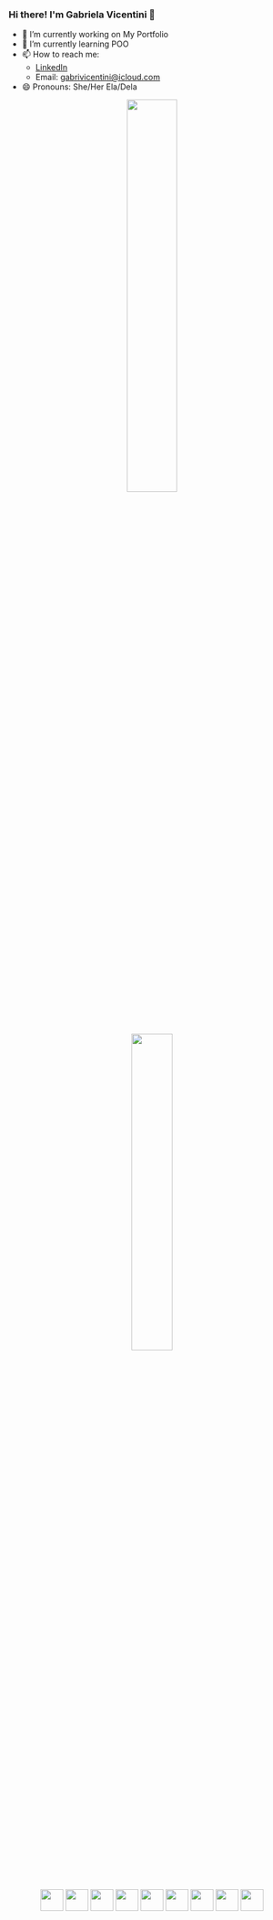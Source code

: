 ### Hi there! I'm Gabriela Vicentini 👋

- 🔭 I’m currently working on My Portfolio
- 🌱 I’m currently learning POO
- 📫 How to reach me:
    - [LinkedIn](https://www.linkedin.com/in/gabrielavicentini/)
    - Email: gabrivicentini@icloud.com
- 😄 Pronouns: She/Her Ela/Dela

<div display="flex" align="center">
  <div>
      <img width="42%" src="https://github-readme-devgabrielav-stats.vercel.app/api?username=devgabrielav&show_icons=true&theme=tokyonight" />
  </div>
  <img width="37.7%" src="https://github-readme-devgabrielav-stats.vercel.app/api/top-langs/?username=devgabrielav&langs_count=8&layout=compact&theme=tokyonight" />
  <link rel="stylesheet" type='text/css' href="https://cdn.jsdelivr.net/gh/devicons/devicon@latest/devicon.min.css" />
</div>

## 

<div display="flex" align="center">
    <img height="38" width="40" src="https://cdn.jsdelivr.net/gh/devicons/devicon/icons/html5/html5-original.svg" />
    <img height="38" width="40"  src="https://cdn.jsdelivr.net/gh/devicons/devicon/icons/javascript/javascript-original.svg" />
    <img height="38" width="40"  src="https://cdn.jsdelivr.net/gh/devicons/devicon/icons/typescript/typescript-original.svg" />
    <img height="38" width="40"  src="https://cdn.jsdelivr.net/gh/devicons/devicon/icons/react/react-original.svg" />
    <img height="38" width="40"  src="https://cdn.jsdelivr.net/gh/devicons/devicon/icons/jest/jest-plain.svg" />
    <img height="38" width="40"  src="https://cdn.jsdelivr.net/gh/devicons/devicon@latest/icons/nodejs/nodejs-original.svg" />
    <img height="38" width="40"  src="https://cdn.jsdelivr.net/gh/devicons/devicon@latest/icons/express/express-original.svg" />
    <img height="38" width="40"  src="https://cdn.jsdelivr.net/gh/devicons/devicon@latest/icons/mysql/mysql-original.svg" />
    <img height="38" width="40"  src="https://cdn.jsdelivr.net/gh/devicons/devicon@latest/icons/sequelize/sequelize-original.svg" />
</div>

